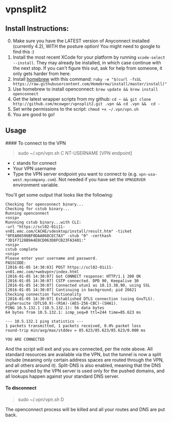 # vpnsplit2

## Install Instructions:

0. Make sure you have the LATEST version of Anyconnect installed (currently 4.2), WITH the posture option!  You might need to google to find this :)
1. Install the most recent XCode for your platform by running `xcode-select --install`.  They may already be installed, in which case continue with the next stop.  If you can't figure this out, ask for help from someone, it only gets harder from here.
2. Install [homebrew](http://mxcl.github.com/homebrew/) with this command: `ruby -e "$(curl -fsSL https://raw.githubusercontent.com/Homebrew/install/master/install)"`
4. Use homebrew to install openconnect: `brew update && brew install openconnect`
5. Get the latest wrapper scripts from my github: `cd ~ && git clone http://github.com/mcowger/vpnsplit2.git .vpn && cd .vpn &&  cd -`
6. Set write permissions to the script: `chmod +x ~/.vpn/vpn.sh`
7. You are good to go!

## Usage

#### To connect to the VPN

>   sudo ~/.vpn/vpn.sh C NT-USERNAME [VPN endpoint]

* `C` stands for connect
* Your VPN username
* Type the VPN server endpoint you want to connect to (e.g. `vpn-usa-west.mycompany.com`). Not needed if you have set the `VPNSERVER` environment variable.

You'll get some output that looks like the following:

```
Checking for openconnect binary...
Checking for cstub binary...
Running openconnect
<snip>
Runnning cstub binary...with CLI:
-url "https://scl02-01i11-vn01.emc.com/CACHE/sdesktop/install/result.htm" -ticket "0FEA06596BF0DAA068CEC7A3" -stub "0" -certhash "3D1F7128B9A4E8CD063D8FCB23FA3401:"
<snip>
cstub complete
<snip>
Please enter your username and password.
PASSCODE:
[2016-01-05 14:30:03] POST https://scl02-01i11-vn01.emc.com/+webvpn+/index.html
[2016-01-05 14:30:07] Got CONNECT response: HTTP/1.1 200 OK
[2016-01-05 14:30:07] CSTP connected. DPD 90, Keepalive 30
[2016-01-05 14:30:07] Connected utun1 as 10.13.38.90, using SSL
[2016-01-05 14:30:07] Continuing in background; pid 26621
Checking connection functionality
[2016-01-05 14:30:07] Established DTLS connection (using GnuTLS). Ciphersuite (DTLS0.9)-(RSA)-(AES-256-CBC)-(SHA1).
PING 10.5.132.1 (10.5.132.1): 56 data bytes
64 bytes from 10.5.132.1: icmp_seq=0 ttl=244 time=85.623 ms

--- 10.5.132.1 ping statistics ---
1 packets transmitted, 1 packets received, 0.0% packet loss
round-trip min/avg/max/stddev = 85.623/85.623/85.623/0.000 ms

YOU ARE CONNECTED

```


And the script will exit and you are connected, per the note above.  All standard resources are available via the VPN, but the tunnel is now a split include (meaning only certain address spaces are routed through the VPN, and all others around it).  Split-DNS is also enabled, meaning that the DNS server pushed by the VPN server is used only for the pushed domains, and all lookups happen against your standard DNS server.


#### To disconnect

> sudo ~/.vpn/vpn.sh D

The openconnect process will be killed and all your routes and DNS are put back.
